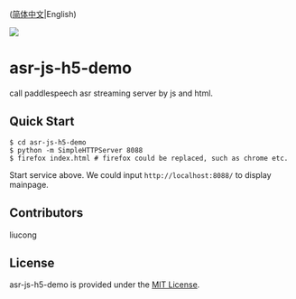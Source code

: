 ([简体中文](./README_cn.md)|English)

<a href="./LICENSE"><img src="https://img.shields.io/badge/license-MIT-yellow"></a>

# asr-js-h5-demo

call paddlespeech asr streaming server by js and html.

## Quick Start

```shell
$ cd asr-js-h5-demo
$ python -m SimpleHTTPServer 8088 
$ firefox index.html # firefox could be replaced, such as chrome etc.
```
Start service above. We could input `http://localhost:8088/` to display mainpage.


## Contributors

liucong

## License

asr-js-h5-demo is provided under the [MIT License](./LICENSE).
